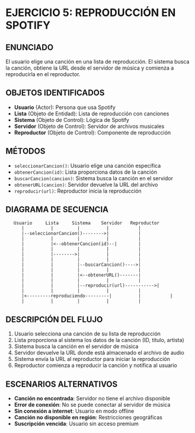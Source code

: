 # EJERCICIO 5: REPRODUCCIÓN EN SPOTIFY

## ENUNCIADO
El usuario elige una canción en una lista de reproducción. El sistema busca la canción, obtiene la URL desde el servidor de música y comienza a reproducirla en el reproductor.

## OBJETOS IDENTIFICADOS
- **Usuario** (Actor): Persona que usa Spotify
- **Lista** (Objeto de Entidad): Lista de reproducción con canciones
- **Sistema** (Objeto de Control): Lógica de Spotify
- **Servidor** (Objeto de Control): Servidor de archivos musicales
- **Reproductor** (Objeto de Control): Componente de reproducción

## MÉTODOS
- `seleccionarCancion()`: Usuario elige una canción específica
- `obtenerCancion(id)`: Lista proporciona datos de la canción
- `buscarCancion(cancion)`: Sistema busca la canción en el servidor
- `obtenerURL(cancion)`: Servidor devuelve la URL del archivo
- `reproducir(url)`: Reproductor inicia la reproducción

## DIAGRAMA DE SECUENCIA

```
   Usuario     Lista     Sistema    Servidor   Reproductor
      |          |         |          |           |
      |--seleccionarCancion()-------->|           |
      |          |         |          |           |
      |          |<--obtenerCancion(id)--|        |
      |          |         |          |           |
      |          |-------->|          |           |
      |          |         |          |           |
      |          |         |--buscarCancion()---->|
      |          |         |          |           |
      |          |         |<--obtenerURL()-------|
      |          |         |          |           |
      |          |         |--reproducir(url)----------->|
      |          |         |          |           |
      |<---------reproduciendo---------|          |           |
      |          |         |          |           |
```

## DESCRIPCIÓN DEL FLUJO
1. Usuario selecciona una canción de su lista de reproducción
2. Lista proporciona al sistema los datos de la canción (ID, título, artista)
3. Sistema busca la canción en el servidor de música
4. Servidor devuelve la URL donde está almacenado el archivo de audio
5. Sistema envía la URL al reproductor para iniciar la reproducción
6. Reproductor comienza a reproducir la canción y notifica al usuario

## ESCENARIOS ALTERNATIVOS
- **Canción no encontrada**: Servidor no tiene el archivo disponible
- **Error de conexión**: No se puede conectar al servidor de música
- **Sin conexión a internet**: Usuario en modo offline
- **Canción no disponible en región**: Restricciones geográficas
- **Suscripción vencida**: Usuario sin acceso premium
